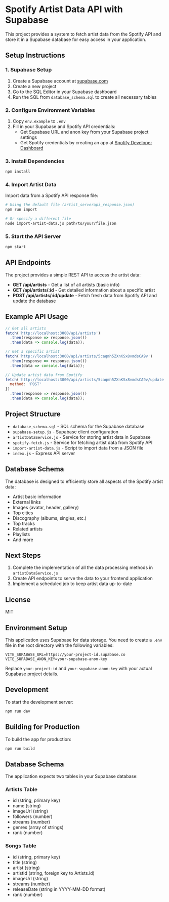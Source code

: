 # Spotify Artist Data API with Supabase

This project provides a system to fetch artist data from the Spotify API and store it in a Supabase database for easy access in your application.

## Setup Instructions

### 1. Supabase Setup

1. Create a Supabase account at [supabase.com](https://supabase.com)
2. Create a new project
3. Go to the SQL Editor in your Supabase dashboard
4. Run the SQL from `database_schema.sql` to create all necessary tables

### 2. Configure Environment Variables

1. Copy `env.example` to `.env`
2. Fill in your Supabase and Spotify API credentials:
   - Get Supabase URL and anon key from your Supabase project settings
   - Get Spotify credentials by creating an app at [Spotify Developer Dashboard](https://developer.spotify.com/dashboard/)

### 3. Install Dependencies

```bash
npm install
```

### 4. Import Artist Data

Import data from a Spotify API response file:

```bash
# Using the default file (artist_serverapi_response.json)
npm run import

# Or specify a different file
node import-artist-data.js path/to/your/file.json
```

### 5. Start the API Server

```bash
npm start
```

## API Endpoints

The project provides a simple REST API to access the artist data:

- **GET /api/artists** - Get a list of all artists (basic info)
- **GET /api/artists/:id** - Get detailed information about a specific artist
- **POST /api/artists/:id/update** - Fetch fresh data from Spotify API and update the database

## Example API Usage

```javascript
// Get all artists
fetch('http://localhost:3000/api/artists')
  .then(response => response.json())
  .then(data => console.log(data));

// Get a specific artist
fetch('http://localhost:3000/api/artists/5caqmh5ZXnKSx8vmdsCA9v')
  .then(response => response.json())
  .then(data => console.log(data));

// Update artist data from Spotify
fetch('http://localhost:3000/api/artists/5caqmh5ZXnKSx8vmdsCA9v/update', {
  method: 'POST'
})
  .then(response => response.json())
  .then(data => console.log(data));
```

## Project Structure

- `database_schema.sql` - SQL schema for the Supabase database
- `supabase-setup.js` - Supabase client configuration
- `artistDataService.js` - Service for storing artist data in Supabase
- `spotify-fetch.js` - Service for fetching artist data from Spotify API
- `import-artist-data.js` - Script to import data from a JSON file
- `index.js` - Express API server

## Database Schema

The database is designed to efficiently store all aspects of the Spotify artist data:

- Artist basic information
- External links
- Images (avatar, header, gallery)
- Top cities
- Discography (albums, singles, etc.)
- Top tracks
- Related artists
- Playlists
- And more

## Next Steps

1. Complete the implementation of all the data processing methods in `artistDataService.js`
2. Create API endpoints to serve the data to your frontend application
3. Implement a scheduled job to keep artist data up-to-date

## License

MIT

## Environment Setup

This application uses Supabase for data storage. You need to create a `.env` file in the root directory with the following variables:

```
VITE_SUPABASE_URL=https://your-project-id.supabase.co
VITE_SUPABASE_ANON_KEY=your-supabase-anon-key
```

Replace `your-project-id` and `your-supabase-anon-key` with your actual Supabase project details.

## Development

To start the development server:

```bash
npm run dev
```

## Building for Production

To build the app for production:

```bash
npm run build
```

## Database Schema

The application expects two tables in your Supabase database:

### Artists Table
- id (string, primary key)
- name (string)
- imageUrl (string)
- followers (number)
- streams (number)
- genres (array of strings)
- rank (number)

### Songs Table
- id (string, primary key)
- title (string)
- artist (string)
- artistId (string, foreign key to Artists.id)
- imageUrl (string)
- streams (number)
- releaseDate (string in YYYY-MM-DD format)
- rank (number)
